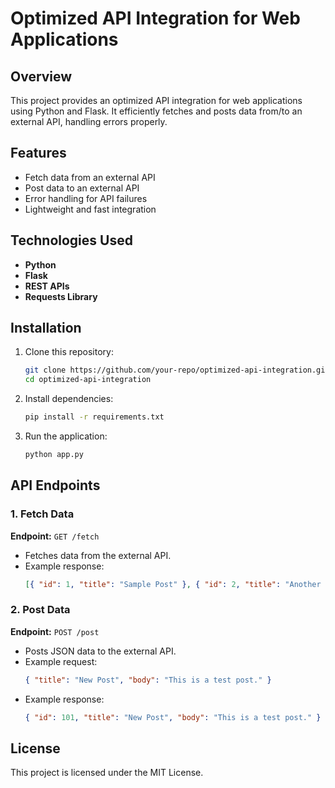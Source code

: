 # Optimized API Integration for Web Applications

## Overview
This project provides an optimized API integration for web applications using Python and Flask. It efficiently fetches and posts data from/to an external API, handling errors properly.

## Features
- Fetch data from an external API
- Post data to an external API
- Error handling for API failures
- Lightweight and fast integration

## Technologies Used
- **Python**
- **Flask**
- **REST APIs**
- **Requests Library**

## Installation
1. Clone this repository:
   ```sh
   git clone https://github.com/your-repo/optimized-api-integration.git
   cd optimized-api-integration
   ```
2. Install dependencies:
   ```sh
   pip install -r requirements.txt
   ```
3. Run the application:
   ```sh
   python app.py
   ```

## API Endpoints
### 1. Fetch Data
**Endpoint:** `GET /fetch`
- Fetches data from the external API.
- Example response:
  ```json
  [{ "id": 1, "title": "Sample Post" }, { "id": 2, "title": "Another Post" }]
  ```

### 2. Post Data
**Endpoint:** `POST /post`
- Posts JSON data to the external API.
- Example request:
  ```json
  { "title": "New Post", "body": "This is a test post." }
  ```
- Example response:
  ```json
  { "id": 101, "title": "New Post", "body": "This is a test post." }
  ```

## License
This project is licensed under the MIT License.

